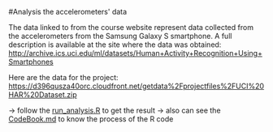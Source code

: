 #Analysis the accelerometers' data 

The data linked to from the course website represent data collected from the accelerometers from the Samsung Galaxy S smartphone. A full description is available at the site where the data was obtained: 
http://archive.ics.uci.edu/ml/datasets/Human+Activity+Recognition+Using+Smartphones 

Here are the data for the project:   
https://d396qusza40orc.cloudfront.net/getdata%2Fprojectfiles%2FUCI%20HAR%20Dataset.zip

-> follow the [run_analysis.R](https://github.com/grace828822/datasciencecoursera/blob/master/2_Getting_and_Cleaning_Data/Project/run_analysis.R) to get the result
-> also can see the [CodeBook.md](https://github.com/grace828822/datasciencecoursera/blob/master/2_Getting_and_Cleaning_Data/Project/CodeBook.md) to know the process of the R code

